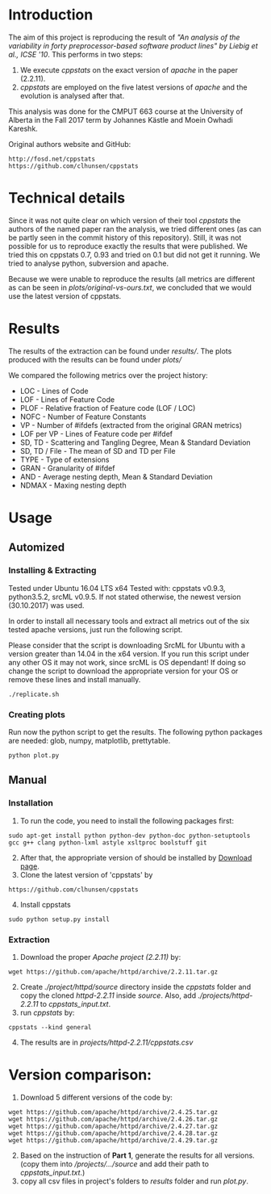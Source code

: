 # Introduction
The aim of this project is reproducing the result of *"An analysis of the variability in forty preprocessor-based software product lines" by Liebig et al., ICSE '10*. This performs in two steps:
1. We execute *cppstats* on the exact version of *apache* in the paper (2.2.11).
2. *cppstats* are employed on the five latest versions of *apache* and the evolution is analysed after that.

This analysis was done for the CMPUT 663 course at the University of Alberta in the Fall 2017 term by Johannes Kästle and Moein Owhadi Kareshk.

Original authors website and GitHub: 
```
http://fosd.net/cppstats
https://github.com/clhunsen/cppstats
```

# Technical details

Since it was not quite clear on which version of their tool *cppstats* the authors of the named paper ran the analysis, we tried different ones (as can be partly seen in the commit history of this repository). Still, it was not possible for us to reproduce exactly the results that were published. We tried this on cppstats 0.7, 0.93 and tried on 0.1 but did not get it running. We tried to analyse python, subversion and apache. 

Because we were unable to reproduce the results (all metrics are different as can be seen in *plots/original-vs-ours.txt*, we concluded that we would use the latest version of cppstats. 

# Results

The results of the extraction can be found under *results/*. The plots produced with the results can be found under *plots/*

We compared the following metrics over the project history:
* LOC - Lines of Code
* LOF - Lines of Feature Code
* PLOF - Relative fraction of Feature code (LOF / LOC)
* NOFC - Number of Feature Constants
* VP - Number of #ifdefs (extracted from the original GRAN metrics)
* LOF per VP - Lines of Feature code per #ifdef
* SD, TD - Scattering and Tangling Degree, Mean & Standard Deviation
* SD, TD / File - The mean of SD and TD per File
* TYPE - Type of extensions
* GRAN - Granularity of #ifdef
* AND - Average nesting depth, Mean & Standard Deviation
* NDMAX - Maxing nesting depth

# Usage

## Automized

### Installing & Extracting

Tested under Ubuntu 16.04 LTS x64
Tested with: cppstats v0.9.3, python3.5.2, srcML v0.9.5. If not stated otherwise, the newest version (30.10.2017) was used.

In order to install all necessary tools and extract all metrics out of the six tested apache versions, just run the following script.

Please consider that the script is downloading SrcML for Ubuntu with a version greater than 14.04 in the x64 version. If you run this script under any other OS it may not work, since srcML is OS dependant! If doing so change the script to download the appropriate version for your OS or remove these lines and install manually.

```
./replicate.sh
```

### Creating plots

Run now the python script to get the results. The following python packages are needed: glob, numpy, matplotlib, prettytable.

```
python plot.py
```

## Manual

### Installation
1. To run the code, you need to install the following packages first:
```
sudo apt-get install python python-dev python-doc python-setuptools gcc g++ clang python-lxml astyle xsltproc boolstuff git
```
2. After that, the appropriate version of *<srcML>* should be installed by [Download page](http://www.srcml.org/#download).
3. Clone the latest version of 'cppstats' by 
```
https://github.com/clhunsen/cppstats
```

4. Install cppstats 
```
sudo python setup.py install
```

### Extraction
1. Download the proper *Apache project (2.2.11)* by:
```
wget https://github.com/apache/httpd/archive/2.2.11.tar.gz
```
2. Create *./project/httpd/source* directory inside the *cppstats* folder and copy the cloned *httpd-2.2.11* inside *source*. Also, add *./projects/httpd-2.2.11* to *cppstats_input.txt*.
3. run *cppstats* by:
```
cppstats --kind general
```
4. The results are in *projects/httpd-2.2.11/cppstats.csv*

# Version comparison:
1. Download 5 different versions of the code by: 
```
wget https://github.com/apache/httpd/archive/2.4.25.tar.gz
wget https://github.com/apache/httpd/archive/2.4.26.tar.gz
wget https://github.com/apache/httpd/archive/2.4.27.tar.gz
wget https://github.com/apache/httpd/archive/2.4.28.tar.gz
wget https://github.com/apache/httpd/archive/2.4.29.tar.gz
```

2. Based on the instruction of **Part 1**, generate the results for all versions. (copy them into */projects/.../source* and add their path to *cppstats_input.txt*.)
3. copy all csv files in project's folders to *results* folder and run *plot.py*.
